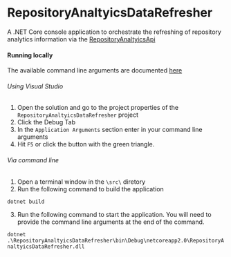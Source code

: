 # RepositoryAnaltyicsDataRefresher

A .NET Core console application to orchestrate the refreshing of repository analytics information via the [RepositoryAnaltyicsApi](https://github.com/Firenza/RepositoryAnaltyicsApi)

#### Running locally

The available command line arguments are documented [here](https://github.com/Firenza/RepositoryAnaltyicsDataRefresher/blob/8a2cce7c4da85958e9737dd8752a4e1df00f60b2/src/RepositoryAnaltyicsDataRefresher/Program.cs?#L19-#L42)


###### Using Visual Studio

1. Open the solution and go to the project properties of the `RepositoryAnaltyicsDataRefresher` project
2. Click the Debug Tab
3. In the `Application Arguments` section enter in your command line arguments
4. Hit `F5` or click the button with the green triangle.

###### Via command line

1. Open a terminal window in the `\src\` diretory
2. Run the following command to build the application 

`dotnet build`

3. Run the following command to start the application. You will need to provide the command line arguments at the end of the command.

`dotnet .\RepositoryAnaltyicsDataRefresher\bin\Debug\netcoreapp2.0\RepositoryAnaltyicsDataRefresher.dll`